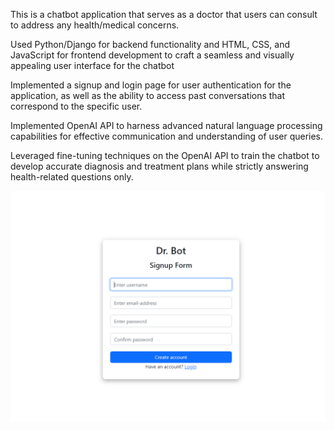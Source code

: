 This is a chatbot application that serves as a doctor that users can consult to address any health/medical concerns.

Used Python/Django for backend functionality and HTML, CSS, and JavaScript for frontend development to craft a seamless and visually appealing user interface for the chatbot

Implemented a signup and login page for user authentication for the application, as well as the ability to access past conversations that correspond to the specific user.

Implemented OpenAI API to harness advanced natural language processing capabilities for effective communication and understanding of user queries.

Leveraged fine-tuning techniques on the OpenAI API to train the chatbot to develop accurate diagnosis and treatment plans while strictly answering health-related questions only.
 
![Screenshot](signup.png)
